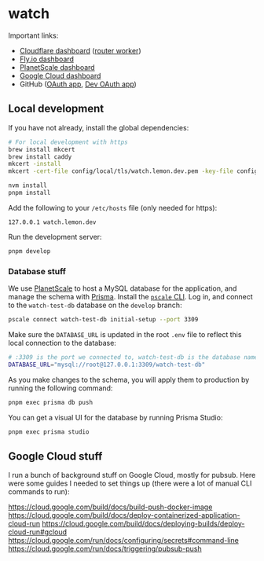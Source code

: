 # watch

Important links:

- [Cloudflare dashboard](https://dash.cloudflare.com/9bfdb755def60e50760e33036c6f1624/watch-cloudflare-test.com/workers) ([router worker](https://dash.cloudflare.com/9bfdb755def60e50760e33036c6f1624/workers/services/view/watch-test-worker/production))
- [Fly.io dashboard](https://fly.io/apps/watch-test-app)
- [PlanetScale dashboard](https://app.planetscale.com/chris-sauve/watch-test-db)
- [Google Cloud dashboard](https://console.cloud.google.com/welcome?project=watch-353105&_ga=2.12737845.383552117.1655603476-570853528.1655012838)
- GitHub ([OAuth app](https://github.com/settings/applications/1515174), [Dev OAuth app](https://github.com/settings/applications/1609696))

## Local development

If you have not already, install the global dependencies:

```sh
# For local development with https
brew install mkcert
brew install caddy
mkcert -install
mkcert -cert-file config/local/tls/watch.lemon.dev.pem -key-file config/local/tls/watch.lemon.dev-key.pem "watch.lemon.dev"

nvm install
pnpm install
```

Add the following to your `/etc/hosts` file (only needed for https):

```
127.0.0.1 watch.lemon.dev
```

Run the development server:

```sh
pnpm develop
```

### Database stuff

We use [PlanetScale](https://planetscale.com) to host a MySQL database for the application, and manage the schema with [Prisma](https://www.prisma.io). Install the [`pscale` CLI](https://docs.planetscale.com/concepts/planetscale-environment-setup). Log in, and connect to the `watch-test-db` database on the `develop` branch:

```sh
pscale connect watch-test-db initial-setup --port 3309
```

Make sure the `DATABASE_URL` is updated in the root `.env` file to reflect this local connection to the database:

```sh
# :3309 is the port we connected to, watch-test-db is the database name
DATABASE_URL="mysql://root@127.0.0.1:3309/watch-test-db"
```

As you make changes to the schema, you will apply them to production by running the following command:

```sh
pnpm exec prisma db push
```

You can get a visual UI for the database by running Prisma Studio:

```sh
pnpm exec prisma studio
```

## Google Cloud stuff

I run a bunch of background stuff on Google Cloud, mostly for pubsub. Here were some guides I needed to set things up (there were a lot of manual CLI commands to run):

https://cloud.google.com/build/docs/build-push-docker-image
https://cloud.google.com/build/docs/deploy-containerized-application-cloud-run
https://cloud.google.com/build/docs/deploying-builds/deploy-cloud-run#gcloud
https://cloud.google.com/run/docs/configuring/secrets#command-line
https://cloud.google.com/run/docs/triggering/pubsub-push
